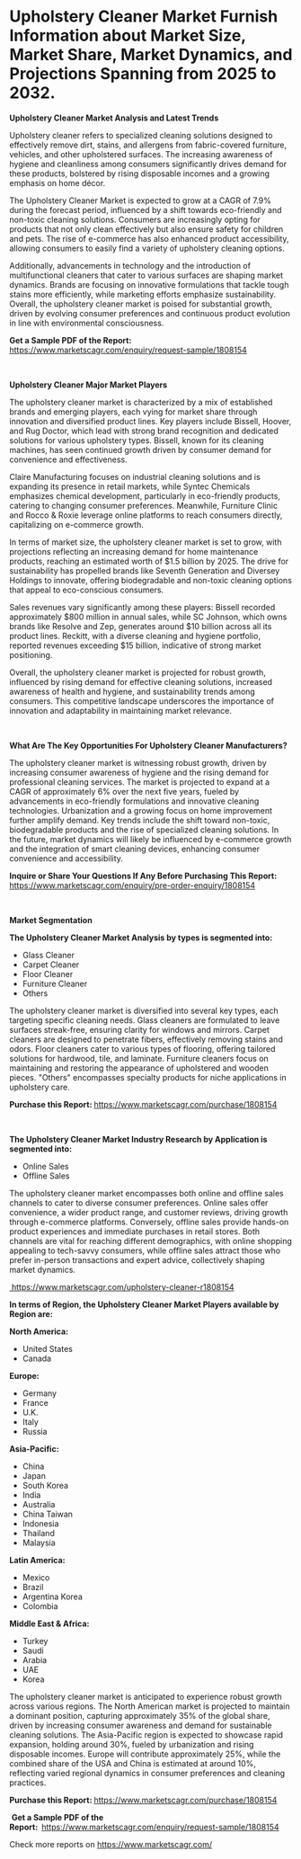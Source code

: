 <p><h1>Upholstery Cleaner Market Furnish Information about Market Size, Market Share, Market Dynamics, and Projections Spanning from 2025 to 2032.</h1></p><p><strong>Upholstery Cleaner Market Analysis and Latest Trends</strong></p>
<p><p>Upholstery cleaner refers to specialized cleaning solutions designed to effectively remove dirt, stains, and allergens from fabric-covered furniture, vehicles, and other upholstered surfaces. The increasing awareness of hygiene and cleanliness among consumers significantly drives demand for these products, bolstered by rising disposable incomes and a growing emphasis on home décor.</p><p>The Upholstery Cleaner Market is expected to grow at a CAGR of 7.9% during the forecast period, influenced by a shift towards eco-friendly and non-toxic cleaning solutions. Consumers are increasingly opting for products that not only clean effectively but also ensure safety for children and pets. The rise of e-commerce has also enhanced product accessibility, allowing consumers to easily find a variety of upholstery cleaning options.</p><p>Additionally, advancements in technology and the introduction of multifunctional cleaners that cater to various surfaces are shaping market dynamics. Brands are focusing on innovative formulations that tackle tough stains more efficiently, while marketing efforts emphasize sustainability. Overall, the upholstery cleaner market is poised for substantial growth, driven by evolving consumer preferences and continuous product evolution in line with environmental consciousness.</p></p>
<p><strong>Get a Sample PDF of the Report:&nbsp;</strong> <a href="https://www.marketscagr.com/enquiry/request-sample/1808154?utm_campaign=1835&utm_medium=2&utm_source=Github&utm_content=ia&utm_term=07022025&utm_id=upholstery-cleaner">https://www.marketscagr.com/enquiry/request-sample/1808154</a></p>
<p>&nbsp;</p>
<p><strong>Upholstery Cleaner Major Market Players</strong></p>
<p><p>The upholstery cleaner market is characterized by a mix of established brands and emerging players, each vying for market share through innovation and diversified product lines. Key players include Bissell, Hoover, and Rug Doctor, which lead with strong brand recognition and dedicated solutions for various upholstery types. Bissell, known for its cleaning machines, has seen continued growth driven by consumer demand for convenience and effectiveness.</p><p>Claire Manufacturing focuses on industrial cleaning solutions and is expanding its presence in retail markets, while Syntec Chemicals emphasizes chemical development, particularly in eco-friendly products, catering to changing consumer preferences. Meanwhile, Furniture Clinic and Rocco & Roxie leverage online platforms to reach consumers directly, capitalizing on e-commerce growth.</p><p>In terms of market size, the upholstery cleaner market is set to grow, with projections reflecting an increasing demand for home maintenance products, reaching an estimated worth of $1.5 billion by 2025. The drive for sustainability has propelled brands like Seventh Generation and Diversey Holdings to innovate, offering biodegradable and non-toxic cleaning options that appeal to eco-conscious consumers.</p><p>Sales revenues vary significantly among these players: Bissell recorded approximately $800 million in annual sales, while SC Johnson, which owns brands like Resolve and Zep, generates around $10 billion across all its product lines. Reckitt, with a diverse cleaning and hygiene portfolio, reported revenues exceeding $15 billion, indicative of strong market positioning.</p><p>Overall, the upholstery cleaner market is projected for robust growth, influenced by rising demand for effective cleaning solutions, increased awareness of health and hygiene, and sustainability trends among consumers. This competitive landscape underscores the importance of innovation and adaptability in maintaining market relevance.</p></p>
<p>&nbsp;</p>
<p><strong>What Are The Key Opportunities For Upholstery Cleaner Manufacturers?</strong></p>
<p><p>The upholstery cleaner market is witnessing robust growth, driven by increasing consumer awareness of hygiene and the rising demand for professional cleaning services. The market is projected to expand at a CAGR of approximately 6% over the next five years, fueled by advancements in eco-friendly formulations and innovative cleaning technologies. Urbanization and a growing focus on home improvement further amplify demand. Key trends include the shift toward non-toxic, biodegradable products and the rise of specialized cleaning solutions. In the future, market dynamics will likely be influenced by e-commerce growth and the integration of smart cleaning devices, enhancing consumer convenience and accessibility.</p></p>
<p><strong>Inquire or Share Your Questions If Any Before Purchasing This Report:</strong> <a href="https://www.marketscagr.com/enquiry/pre-order-enquiry/1808154?utm_campaign=1835&utm_medium=2&utm_source=Github&utm_content=ia&utm_term=07022025&utm_id=upholstery-cleaner">https://www.marketscagr.com/enquiry/pre-order-enquiry/1808154</a></p>
<p>&nbsp;</p>
<p><strong>Market Segmentation</strong></p>
<p><strong>The Upholstery Cleaner Market Analysis by types is segmented into:</strong></p>
<p><ul><li>Glass Cleaner</li><li>Carpet Cleaner</li><li>Floor Cleaner</li><li>Furniture Cleaner</li><li>Others</li></ul></p>
<p><p>The upholstery cleaner market is diversified into several key types, each targeting specific cleaning needs. Glass cleaners are formulated to leave surfaces streak-free, ensuring clarity for windows and mirrors. Carpet cleaners are designed to penetrate fibers, effectively removing stains and odors. Floor cleaners cater to various types of flooring, offering tailored solutions for hardwood, tile, and laminate. Furniture cleaners focus on maintaining and restoring the appearance of upholstered and wooden pieces. "Others" encompasses specialty products for niche applications in upholstery care.</p></p>
<p><strong>Purchase this Report:&nbsp;</strong><a href="https://www.marketscagr.com/purchase/1808154?utm_campaign=1835&utm_medium=2&utm_source=Github&utm_content=ia&utm_term=07022025&utm_id=upholstery-cleaner">https://www.marketscagr.com/purchase/1808154</a></p>
<p>&nbsp;</p>
<p><strong>The Upholstery Cleaner Market Industry Research by Application is segmented into:</strong></p>
<p><ul><li>Online Sales</li><li>Offline Sales</li></ul></p>
<p><p>The upholstery cleaner market encompasses both online and offline sales channels to cater to diverse consumer preferences. Online sales offer convenience, a wider product range, and customer reviews, driving growth through e-commerce platforms. Conversely, offline sales provide hands-on product experiences and immediate purchases in retail stores. Both channels are vital for reaching different demographics, with online shopping appealing to tech-savvy consumers, while offline sales attract those who prefer in-person transactions and expert advice, collectively shaping market dynamics.</p></p>
<p><a href="https://www.marketscagr.com/upholstery-cleaner-r1808154?utm_campaign=1835&utm_medium=2&utm_source=Github&utm_content=ia&utm_term=07022025&utm_id=upholstery-cleaner">&nbsp;https://www.marketscagr.com/upholstery-cleaner-r1808154</a></p>
<p><strong>In terms of Region, the Upholstery Cleaner Market Players available by Region are:</strong></p>
<p>
    <p> <strong> North America: </strong>
        <ul>
            <li>United States</li>
            <li>Canada</li>
        </ul>
        </p> 
    <p> <strong> Europe: </strong>
        <ul>
            <li>Germany</li>
            <li>France</li>
            <li>U.K.</li>
            <li>Italy</li>
            <li>Russia</li>
        </ul>
        </p> 
    <p> <strong> Asia-Pacific: </strong>
        <ul>
            <li>China</li>
            <li>Japan</li>
            <li>South Korea</li>
            <li>India</li>
            <li>Australia</li>
            <li>China Taiwan</li>
            <li>Indonesia</li>
            <li>Thailand</li>
            <li>Malaysia</li>
        </ul>
        </p> 
    <p> <strong> Latin America: </strong>
        <ul>
            <li>Mexico</li>
            <li>Brazil</li>
            <li>Argentina Korea</li>
            <li>Colombia</li>
        </ul>
        </p> 
    <p> <strong> Middle East & Africa: </strong>
        <ul>
            <li>Turkey</li>
            <li>Saudi</li>
            <li>Arabia</li>
            <li>UAE</li>
            <li>Korea</li>
        </ul>
    </p>
    </p>
<p><p>The upholstery cleaner market is anticipated to experience robust growth across various regions. The North American market is projected to maintain a dominant position, capturing approximately 35% of the global share, driven by increasing consumer awareness and demand for sustainable cleaning solutions. The Asia-Pacific region is expected to showcase rapid expansion, holding around 30%, fueled by urbanization and rising disposable incomes. Europe will contribute approximately 25%, while the combined share of the USA and China is estimated at around 10%, reflecting varied regional dynamics in consumer preferences and cleaning practices.</p></p>
<p><strong>Purchase this Report: </strong><a href="https://www.marketscagr.com/purchase/1808154?utm_campaign=1835&utm_medium=2&utm_source=Github&utm_content=ia&utm_term=07022025&utm_id=upholstery-cleaner">https://www.marketscagr.com/purchase/1808154</a></p>
<p>&nbsp;<strong>Get a Sample PDF of the Report:&nbsp;&nbsp;</strong><a href="https://www.marketscagr.com/enquiry/request-sample/1808154?utm_campaign=1835&utm_medium=2&utm_source=Github&utm_content=ia&utm_term=07022025&utm_id=upholstery-cleaner">https://www.marketscagr.com/enquiry/request-sample/1808154</a></p>
<p><strong></strong></p>
<p>Check more reports on <a href="https://www.marketscagr.com/?utm_campaign=1835&utm_medium=2&utm_source=Github&utm_content=ia&utm_term=07022025&utm_id=upholstery-cleaner">https://www.marketscagr.com/</a></p>